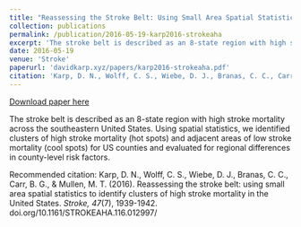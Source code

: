 ```yaml
---
title: "Reassessing the Stroke Belt: Using Small Area Spatial Statistics to Identify Clusters of High Stroke Mortality in the United States"
collection: publications
permalink: /publication/2016-05-19-karp2016-strokeaha
excerpt: 'The stroke belt is described as an 8-state region with high stroke mortality across the southeastern United States. Using spatial statistics, we identified clusters of high stroke mortality (hot spots) and adjacent areas of low stroke mortality (cool spots) for US counties and evaluated for regional differences in county-level risk factors.'
date: 2016-05-19
venue: 'Stroke'
paperurl: 'davidkarp.xyz/papers/karp2016-strokeaha.pdf'
citation: 'Karp, D. N., Wolff, C. S., Wiebe, D. J., Branas, C. C., Carr, B. G., &amp; Mullen, M. T. (2016). Reassessing the stroke belt: using small area spatial statistics to identify clusters of high stroke mortality in the United States. <i>Stroke, 47</i>(7), 1939-1942. doi.org/10.1161/STROKEAHA.116.012997/'
---
```


<a href='davidkarp.xyz/papers/karp2016-strokeaha.pdf'>Download paper here</a>

The stroke belt is described as an 8-state region with high stroke mortality across the southeastern United States. Using spatial statistics, we identified clusters of high stroke mortality (hot spots) and adjacent areas of low stroke mortality (cool spots) for US counties and evaluated for regional differences in county-level risk factors.

Recommended citation: Karp, D. N., Wolff, C. S., Wiebe, D. J., Branas, C. C., Carr, B. G., & Mullen, M. T. (2016). Reassessing the stroke belt: using small area spatial statistics to identify clusters of high stroke mortality in the United States. <i>Stroke, 47</i>(7), 1939-1942. doi.org/10.1161/STROKEAHA.116.012997/